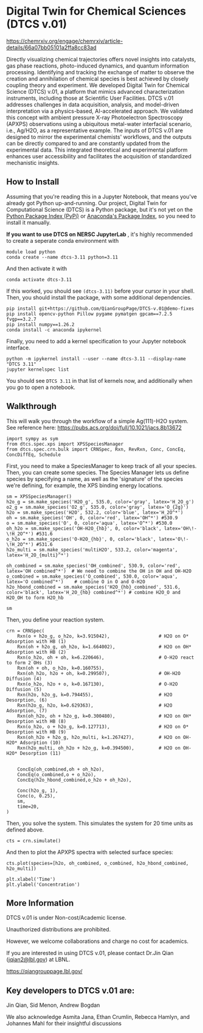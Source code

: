 # Digital Twin for Chemical Sciences (DTCS v.01) 
https://chemrxiv.org/engage/chemrxiv/article-details/66a07bb05101a2ffa8cc83ad

Directly visualizing chemical trajectories offers novel insights into catalysts, gas phase reactions, photo-induced dynamics, and quantum information processing. Identifying and tracking the exchange of matter to observe the creation and annihilation of chemical species is best achieved by closely coupling theory and experiment. We developed Digital Twin for Chemical Science (DTCS) v.01, a platform that mimics advanced characterization instruments, including those at Scientific User Facilities. DTCS v.01 addresses challenges in data acquisition, analysis, and model-driven interpretation via a physics-based, AI-accelerated approach. We validated this concept with ambient pressure X-ray Photoelectron Spectroscopy (APXPS) observations using a ubiquitous metal-water interfacial scenario, i.e., Ag/H2O, as a representative example. The inputs of DTCS v.01 are designed to mirror the experimental chemists' workflows, and the outputs can be directly compared to and are constantly updated from the experimental data. This integrated theoretical and experimental platform enhances user accessibility and facilitates the acquisition of standardized mechanistic insights.

## How to Install
Assuming that you're reading this in a Jupyter Notebook, that means you've already got Python up-and-running. Our project, Digital Twin for Computational Science (DTCS) is a Python package, but it's not yet on the [Python Package Index (PyPi)](https://pypi.org/) or [Anaconda's Package Index](https://anaconda.org/anaconda/repo), so you need to install it manually.

**If you want to use DTCS on NERSC JupyterLab** , it's highly recommended to create a seperate conda environment with
```
module load python
conda create --name dtcs-3.11 python=3.11
```

And then activate it with
```
conda activate dtcs-3.11
```
If this worked, you should see `(dtcs-3.11)` before your cursor in your shell. Then, you should install the package, with some additional dependencies.
```
pip install git+https://github.com/QianGroupPage/DTCS-v.01@demo-fixes
pip install opencv-python Pillow pygame pymatgen gpcam==7.2.5 fvgp==3.2.7
pip install numpy==1.26.2
conda install -c anaconda ipykernel
```

Finally, you need to add a kernel specification to your Jupyter notebook interface.

```
python -m ipykernel install --user --name dtcs-3.11 --display-name "DTCS 3.11"
jupyter kernelspec list
```

You should see `DTCS 3.11` in that list of kernels now, and additionally when you go to open a notebook.

## Walkthrough
This will walk you through the workflow of a simple Ag(111)-H2O system.
See reference here: https://pubs.acs.org/doi/full/10.1021/jacs.8b13672

    import sympy as sym
    from dtcs.spec.xps import XPSSpeciesManager
    from dtcs.spec.crn.bulk import CRNSpec, Rxn, RevRxn, Conc, ConcEq, ConcDiffEq, Schedule
    
First, you need to make a SpeciesManager to keep track of all your species.
Then, you can create some species.
The Species Manager lets us define species by specifying a name, as well as the 'signature' of the species we're defining, for example, the XPS binding energy locations.

    sm = XPSSpeciesManager()
    h2o_g = sm.make_species('H2O_g', 535.0, color='gray', latex='H_2O_g')
    o2_g = sm.make_species('O2_g', 535.0, color='gray', latex='O_{2g}')
    h2o = sm.make_species('H2O', 532.2, color='blue', latex='H_2O^*')
    oh = sm.make_species('OH', 0, color='red', latex='OH^*') #530.9
    o = sm.make_species('O', 0, color='aqua', latex='O^*') #530.0
    oh_h2o = sm.make_species('OH-H2O_{hb}', 0, color='black', latex='OH\!-\!H_2O^*') #531.6
    o_h2o = sm.make_species('O-H2O_{hb}', 0, color='black', latex='O\!-\!H_2O^*') #531.6
    h2o_multi = sm.make_species('multiH2O', 533.2, color='magenta', latex='H_2O_{multi}^*')

    oh_combined = sm.make_species('OH_combined', 530.9, color='red', latex='OH combined^*')  # We need to combine the OH in OH and OH-H2O
    o_combined = sm.make_species('O_combined', 530.0, color='aqua', latex='O combined^*')    # combine O in O and O-H2O
    h2o_hbond_combined = sm.make_species('H2O_{hb}_combined', 531.6, color='black', latex='H_2O_{hb} combined^*') # combine H2O_O and H2O_OH to form H2O_hb

    sm
    
Then, you define your reaction system.

    crn = CRNSpec(
        Rxn(o + h2o_g, o_h2o, k=3.915042),                  # H2O on O* Adsorption with HB (1)
        Rxn(oh + h2o_g, oh_h2o, k=1.664002),                # H2O on OH* Adsorption with HB (2)
        Rxn(o_h2o, oh + oh, k=6.220646),                    # O-H2O react to form 2 OHs (3)
        Rxn(oh + oh, o_h2o, k=0.160755),
        Rxn(oh_h2o, h2o + oh, k=0.299507),                  # OH-H2O Diffusion (4)
        Rxn(o_h2o, h2o + o, k=0.167130),                    # O-H2O Diffusion (5)
        Rxn(h2o, h2o_g, k=0.794455),                        # H2O Desorption, (6)
        Rxn(h2o_g, h2o, k=0.629363),                        # H2O Adsorption, (7)
        Rxn(oh_h2o, oh + h2o_g, k=0.300480),                # H2O on OH* Desorption with HB (8)
        Rxn(o_h2o, o + h2o_g, k=0.127713),                  # H2O on O* Desorption with HB (9)
        Rxn(oh_h2o + h2o_g, h2o_multi, k=1.267427),         # H2O on OH-H2O* Adsorption (10)
        Rxn(h2o_multi, oh_h2o + h2o_g, k=0.394500),         # H2O on OH-H2O* Desorption (11)
    
                                                                 
        ConcEq(oh_combined,oh + oh_h2o),                         
        ConcEq(o_combined,o + o_h2o),
        ConcEq(h2o_hbond_combined,o_h2o + oh_h2o),
    
        Conc(h2o_g, 1),                                     
        Conc(o, 0.25),
        sm,
        time=20,
    )


Then, you solve the system. This simulates the system for 20 time units as defined above.

    cts = crn.simulate()
    
And then to plot the APXPS spectra with selected surface species:

    cts.plot(species=[h2o, oh_combined, o_combined, h2o_hbond_combined, h2o_multi])

    plt.xlabel('Time')
    plt.ylabel('Concentration')


## More Information
DTCS v.01 is under Non-cost/Academic license. 

Unauthorized distributions are prohibited.

However, we welcome collaborations and charge no cost for academics. 

If you are interested in using DTCS v.01, please contact Dr.Jin Qian (jqian2@lbl.gov) at LBNL.

https://qiangrouppage.lbl.gov/

## Key developers to DTCS v.01 are:
Jin Qian, Sid Menon, Andrew Bogdan

We also acknowledge Asmita Jana, Ethan Crumlin, Rebecca Hamlyn, and Johannes Mahl for their insightful discussions
